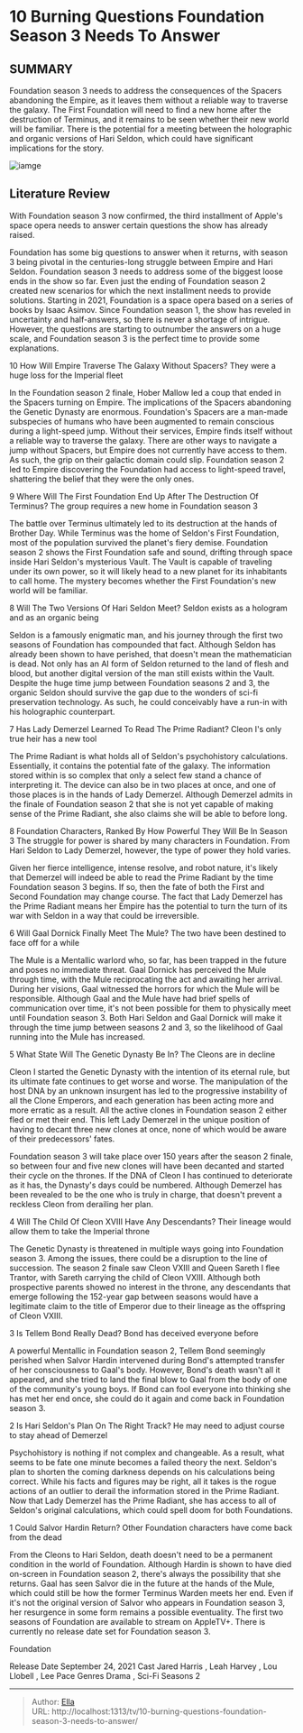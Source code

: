# 10 Burning Questions Foundation Season 3 Needs To Answer


## SUMMARY 


 Foundation season 3 needs to address the consequences of the Spacers abandoning the Empire, as it leaves them without a reliable way to traverse the galaxy. 
 The First Foundation will need to find a new home after the destruction of Terminus, and it remains to be seen whether their new world will be familiar. 
 There is the potential for a meeting between the holographic and organic versions of Hari Seldon, which could have significant implications for the story. 

![iamge](https://static1.srcdn.com/wordpress/wp-content/uploads/2024/01/foundation-season-3-questions-answers.jpg)

## Literature Review
With Foundation season 3 now confirmed, the third installment of Apple&#39;s space opera needs to answer certain questions the show has already raised.




Foundation has some big questions to answer when it returns, with season 3 being pivotal in the centuries-long struggle between Empire and Hari Seldon. Foundation season 3 needs to address some of the biggest loose ends in the show so far. Even just the ending of Foundation season 2 created new scenarios for which the next installment needs to provide solutions.
Starting in 2021, Foundation is a space opera based on a series of books by Isaac Asimov. Since Foundation season 1, the show has reveled in uncertainty and half-answers, so there is never a shortage of intrigue. However, the questions are starting to outnumber the answers on a huge scale, and Foundation season 3 is the perfect time to provide some explanations.









 








 10  How Will Empire Traverse The Galaxy Without Spacers? 
They were a huge loss for the Imperial fleet


 







In the Foundation season 2 finale, Hober Mallow led a coup that ended in the Spacers turning on Empire. The implications of the Spacers abandoning the Genetic Dynasty are enormous. Foundation&#39;s Spacers are a man-made subspecies of humans who have been augmented to remain conscious during a light-speed jump. Without their services, Empire finds itself without a reliable way to traverse the galaxy. There are other ways to navigate a jump without Spacers, but Empire does not currently have access to them. As such, the grip on their galactic domain could slip.
Foundation season 2 led to Empire discovering the Foundation had access to light-speed travel, shattering the belief that they were the only ones. 






 9  Where Will The First Foundation End Up After The Destruction Of Terminus? 
The group requires a new home in Foundation season 3
        

The battle over Terminus ultimately led to its destruction at the hands of Brother Day. While Terminus was the home of Seldon&#39;s First Foundation, most of the population survived the planet&#39;s fiery demise. Foundation season 2 shows the First Foundation safe and sound, drifting through space inside Hari Seldon&#39;s mysterious Vault. The Vault is capable of traveling under its own power, so it will likely head to a new planet for its inhabitants to call home. The mystery becomes whether the First Foundation&#39;s new world will be familiar.





 8  Will The Two Versions Of Hari Seldon Meet? 
Seldon exists as a hologram and as an organic being


 







Seldon is a famously enigmatic man, and his journey through the first two seasons of Foundation has compounded that fact. Although Seldon has already been shown to have perished, that doesn&#39;t mean the mathematician is dead. Not only has an AI form of Seldon returned to the land of flesh and blood, but another digital version of the man still exists within the Vault. Despite the huge time jump between Foundation seasons 2 and 3, the organic Seldon should survive the gap due to the wonders of sci-fi preservation technology. As such, he could conceivably have a run-in with his holographic counterpart.





 7  Has Lady Demerzel Learned To Read The Prime Radiant? 
Cleon I&#39;s only true heir has a new tool
        

The Prime Radiant is what holds all of Seldon&#39;s psychohistory calculations. Essentially, it contains the potential fate of the galaxy. The information stored within is so complex that only a select few stand a chance of interpreting it. The device can also be in two places at once, and one of those places is in the hands of Lady Demerzel. Although Demerzel admits in the finale of Foundation season 2 that she is not yet capable of making sense of the Prime Radiant, she also claims she will be able to before long.
            
 
 8 Foundation Characters, Ranked By How Powerful They Will Be In Season 3 
The struggle for power is shared by many characters in Foundation. From Hari Seldon to Lady Demerzel, however, the type of power they hold varies.




Given her fierce intelligence, intense resolve, and robot nature, it&#39;s likely that Demerzel will indeed be able to read the Prime Radiant by the time Foundation season 3 begins. If so, then the fate of both the First and Second Foundation may change course. The fact that Lady Demerzel has the Prime Radiant means her Empire has the potential to turn the turn of its war with Seldon in a way that could be irreversible.





 6  Will Gaal Dornick Finally Meet The Mule? 
The two have been destined to face off for a while
        

The Mule is a Mentallic warlord who, so far, has been trapped in the future and poses no immediate threat. Gaal Dornick has perceived the Mule through time, with the Mule reciprocating the act and awaiting her arrival. During her visions, Gaal witnessed the horrors for which the Mule will be responsible. Although Gaal and the Mule have had brief spells of communication over time, it&#39;s not been possible for them to physically meet until Foundation season 3. Both Hari Seldon and Gaal Dornick will make it through the time jump between seasons 2 and 3, so the likelihood of Gaal running into the Mule has increased.





 5  What State Will The Genetic Dynasty Be In? 
The Cleons are in decline


 







Cleon I started the Genetic Dynasty with the intention of its eternal rule, but its ultimate fate continues to get worse and worse. The manipulation of the host DNA by an unknown insurgent has led to the progressive instability of all the Clone Emperors, and each generation has been acting more and more erratic as a result. All the active clones in Foundation season 2 either fled or met their end. This left Lady Demerzel in the unique position of having to decant three new clones at once, none of which would be aware of their predecessors&#39; fates.


Foundation season 3 will take place over 150 years after the season 2 finale, so between four and five new clones will have been decanted and started their cycle on the thrones. If the DNA of Cleon I has continued to deteriorate as it has, the Dynasty&#39;s days could be numbered. Although Demerzel has been revealed to be the one who is truly in charge, that doesn&#39;t prevent a reckless Cleon from derailing her plan.





 4  Will The Child Of Cleon XVIII Have Any Descendants? 
Their lineage would allow them to take the Imperial throne
        

The Genetic Dynasty is threatened in multiple ways going into Foundation season 3. Among the issues, there could be a disruption to the line of succession. The season 2 finale saw Cleon VXIII and Queen Sareth I flee Trantor, with Sareth carrying the child of Cleon VXIII. Although both prospective parents showed no interest in the throne, any descendants that emerge following the 152-year gap between seasons would have a legitimate claim to the title of Emperor due to their lineage as the offspring of Cleon VXIII.





 3  Is Tellem Bond Really Dead? 
Bond has deceived everyone before
        

A powerful Mentallic in Foundation season 2, Tellem Bond seemingly perished when Salvor Hardin intervened during Bond&#39;s attempted transfer of her consciousness to Gaal&#39;s body. However, Bond&#39;s death wasn&#39;t all it appeared, and she tried to land the final blow to Gaal from the body of one of the community&#39;s young boys. If Bond can fool everyone into thinking she has met her end once, she could do it again and come back in Foundation season 3.





 2  Is Hari Seldon&#39;s Plan On The Right Track? 
He may need to adjust course to stay ahead of Demerzel
        

Psychohistory is nothing if not complex and changeable. As a result, what seems to be fate one minute becomes a failed theory the next. Seldon&#39;s plan to shorten the coming darkness depends on his calculations being correct. While his facts and figures may be right, all it takes is the rogue actions of an outlier to derail the information stored in the Prime Radiant. Now that Lady Demerzel has the Prime Radiant, she has access to all of Seldon&#39;s original calculations, which could spell doom for both Foundations.





 1  Could Salvor Hardin Return? 
Other Foundation characters have come back from the dead
        

From the Cleons to Hari Seldon, death doesn&#39;t need to be a permanent condition in the world of Foundation. Although Hardin is shown to have died on-screen in Foundation season 2, there&#39;s always the possibility that she returns. Gaal has seen Salvor die in the future at the hands of the Mule, which could still be how the former Terminus Warden meets her end. Even if it&#39;s not the original version of Salvor who appears in Foundation season 3, her resurgence in some form remains a possible eventuality.
The first two seasons of Foundation are available to stream on AppleTV&#43;. There is currently no release date set for Foundation season 3. 

        


 Foundation 

 Release Date   September 24, 2021    Cast   Jared Harris , Leah Harvey , Lou Llobell , Lee Pace    Genres   Drama ,  Sci-Fi    Seasons   2    





---

> Author: [Ella](https://instagram.hk.cn/)  
> URL: http://localhost:1313/tv/10-burning-questions-foundation-season-3-needs-to-answer/  

